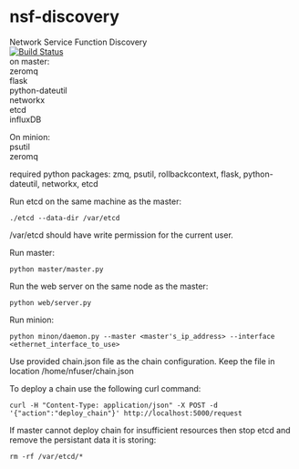 # nsf-discovery
Network Service Function Discovery <br />
[![Build Status](http://cn101.cs.uwaterloo.ca:8080/buildStatus/icon?job=nsf-discovery)](http://cn101.cs.uwaterloo.ca:8080/job/nsf-discovery/) <br />
on master:<br />
zeromq <br />
flask <br />
python-dateutil <br />
networkx <br />
etcd <br />
influxDB <br />

On minion: <br />
psutil <br />
zeromq <br />

required python packages: zmq, psutil, rollbackcontext, flask, python-dateutil,
networkx, etcd<br />

Run etcd on the same machine as the master:
```
./etcd --data-dir /var/etcd
```
/var/etcd should have write permission for the current user.

Run master:
```
python master/master.py
```
Run the web server on the same node as the master:
```
python web/server.py
```

Run minion:

```
python minon/daemon.py --master <master's_ip_address> --interface <ethernet_interface_to_use>
```

Use provided chain.json file as the chain configuration. 
Keep the file in location /home/nfuser/chain.json

To deploy a chain use the following curl command:
```
curl -H "Content-Type: application/json" -X POST -d '{"action":"deploy_chain"}' http://localhost:5000/request
```

If master cannot deploy chain for insufficient resources then stop etcd and 
remove the persistant data it is storing:

```
rm -rf /var/etcd/*
```






